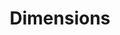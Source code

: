 ---
bigquery: https://console.cloud.google.com/bigquery?p=covid-19-dimensions-ai&page=table&d=data&t=publications
contributors: Digital Science, https://www.digital-science.com/
cost: Free for personal, non-commercial use.
description: Dimensions contains more than 100 million publications, ranging from
  articles published in scholarly journals, books and book chapters, to preprints
  and conference proceedings. All publications are contextualized with linked data
  sets, funding, publications, patents, clinical trials, and policy documents. You
  can also view associated categories, funders, institutions, and researcher profiles.
documentation: https://docs.dimensions.ai/bigquery/index.html
last_edit: 04/10/2022, 07:52:54
location: https://www.dimensions.ai/products/free/
maintained_by: Digital Science, https://www.digital-science.com/
schema_fields:
- license
- funder_org_state_codes
- mesh_headings
- organisation_details
- original_abstract
- subtitles
- acknowledgements
- acronyms
- pages
- funding_jpy
- title
- priority_date
- category_icrp_ct
- type
- funder_org_cities
- arxiv_id
- assignee_countries
- funding_aud
- journal
- start_date
- resulting_publication_ids
- family_count
- supporting_grant_ids
- reference_ids
- brief_title
- mesh_terms
- cpc
- jurisdiction
- research_org_countries
- date
- citations
- patent_ids
- original_assignee
- investigators
- funding_chf
- associated_publication_id
- associated_publication_doi
- priority_year
- research_org_city_names
- associated_grant_ids
- funder_orgs
- links
- category_uoa
- active_years
- inventor_names
- research_org_state_names
- issue
- interventions
- legal_status
- current_assignee
- repository_id
- relationships
- acronym
- cited_by_ids
- category_rcdc
- funding_cad
- resulting_publication_doi
- publisher
- repository_name
- funder_org_countries
- funder_org_acronyms
- publication_year
- editors
- concepts
- types
- date_online
- expiration_date
- metrics
- pmcid
- start_year
- funder_countries
- source_id
- research_org_cities
- altmetrics
- clinical_trial_ids
- funding_currency
- granted_date
- aliases
- isbn
- funder_org
- end_year
- assignee_orgs
- category_bra
- date_print
- date_modified
- open_access_categories
- book_series_title
- eisbn
- grant_number
- funding_gbp
- linkout
- created_date
- abstract
- year
- current_assignee_orgs
- funding_details
- funding_usd
- expiration_year
- associated_publication_arxiv_id
- date_normal
- address
- category_for
- legal_events
- category_hrcs_rac
- parent_id
- ipcr
- granted_year
- repository_url
- kind
- publication_ids
- date_inserted
- researcher_ids
- conditions
- research_orgs
- original_assignee_orgs
- filing_date
- external_ids
- embargo_date
- research_org_state_codes
- email_address
- name
- doi
- wikipedia_url
- publication_date
- phase
- original_assignee_countries
- filing_status
- category_sdg
- registry
- category_hra
- filing_year
- proceedings_title
- category_icrp_cso
- current_assignee_countries
- volume
- original_title
- description
- citation_string
- conference
- citations_count
- authors
- established
- funding_nzd
- language
- funding_eur
- labels
- category_hrcs_hc
- foa_number
- date_imported_gbq
- status
- family_id
- application_number
- family_members_ids
- funding_cny
- id
- end_date
- gender
- categories
- journal_lists
- research_org_country_names
- book_title
- associated_publication_pmid
- funding_amount
- open_access_categories_v2
- pmid
shortname: dimensions
tags:
- scholarly literature
- patents
- funding
- clinical trials
- academic profiles
terms_of_use: 'Use of both the Dimensions COVID-19 dataset and full Dimensions dataset
  are subject to the Dimensions Terms of use: https://www.dimensions.ai/policies-terms-legal '
title: Dimensions
uuid: dcff88bd-fe6b-4fdb-8159-809bf9d7bc1c
---